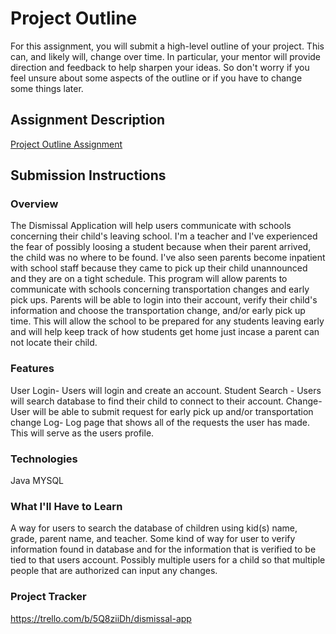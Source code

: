 # Project Outline
For this assignment, you will submit a high-level outline of your project. This can, and likely will, change over time. In particular, your mentor will provide direction and feedback to help sharpen your ideas. So don't worry if you feel unsure about some aspects of the outline or if you have to change some things later.

## Assignment Description
[Project Outline Assignment](https://education.launchcode.org/liftoff/modules/assignments/project-outline)

## Submission Instructions

### Overview
The Dismissal Application will help users communicate with schools concerning their child's leaving school. I'm a teacher and I've experienced the fear of possibly loosing a student because when their parent arrived, the child was no where to be found.  I've also seen parents become inpatient with school staff because they came to pick up their child unannounced and they are on a tight schedule. 
This program will allow parents to communicate with schools concerning transportation changes and early pick ups. Parents will be able to login into their account, verify their child's information and choose the transportation change, and/or early pick up time. This will allow the school to be prepared for any students leaving early and will help keep track of how students get home just incase a parent can not locate their child.
### Features
User Login- Users will login and create an account.
Student Search - Users will search database to find their child to connect to their account.
Change- User will be able to submit request for early pick up and/or transportation change
Log- Log page that shows all of the requests the user has made. This will serve as the users profile.
### Technologies
Java
MYSQL

### What I'll Have to Learn
A way for users to search the database of children using kid(s) name, grade, parent name, and teacher. Some kind of way for user to verify information found in database and for the information that is verified to be tied to that users account.  Possibly multiple users for a child so that multiple people that are authorized can input any changes. 
 
### Project Tracker
https://trello.com/b/5Q8ziiDh/dismissal-app